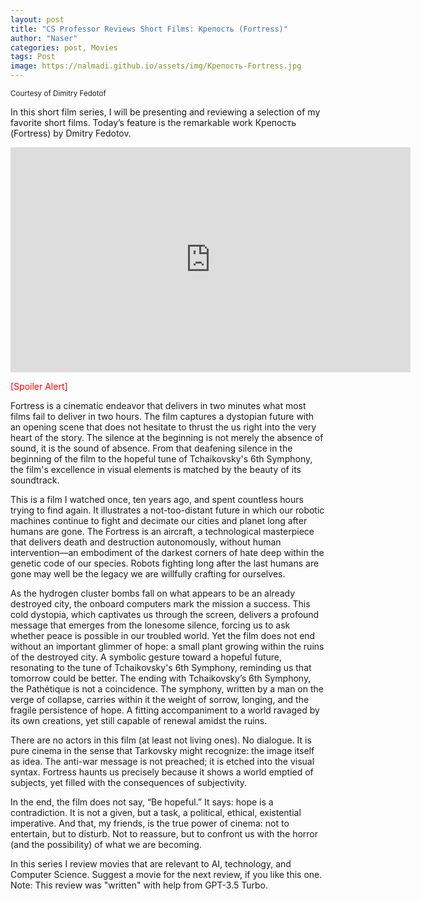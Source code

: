 ```yaml
---
layout: post
title: "CS Professor Reviews Short Films: Крепость (Fortress)"
author: "Naser"
categories: post, Movies
tags: Post
image: https://nalmadi.github.io/assets/img/Крепость-Fortress.jpg
---
```

<sup>Courtesy of Dimitry Fedotof</sup>


In this short film series, I will be presenting and reviewing a selection of my favorite short films. Today’s feature is the remarkable work Крепость (Fortress) by Dmitry Fedotov.

<iframe title="vimeo-player" src="https://player.vimeo.com/video/67768281?h=ed0ad590ec" width="640" height="360" frameborder="0"    allowfullscreen></iframe> 


<span style="color:red">[Spoiler Alert]</span>

Fortress is a cinematic endeavor that delivers in two minutes what most films fail to deliver in two hours. The film captures a dystopian future with an opening scene that does not hesitate to thrust the us right into the very heart of the story. The silence at the beginning is not merely the absence of sound, it is the sound of absence.  From that deafening silence in the beginning of the film to the hopeful tune of Tchaikovsky's 6th Symphony, the film's excellence in visual elements is matched by the beauty of its soundtrack.  

This is a film I watched once, ten years ago, and spent countless hours trying to find again. It illustrates a not-too-distant future in which our robotic machines continue to fight and decimate our cities and planet long after humans are gone. The Fortress is an aircraft, a technological masterpiece that delivers death and destruction autonomously, without human intervention—an embodiment of the darkest corners of hate deep within the genetic code of our species. Robots fighting long after the last humans are gone may well be the legacy we are willfully crafting for ourselves.

As the hydrogen cluster bombs fall on what appears to be an already destroyed city, the onboard computers mark the mission a success. This cold dystopia, which captivates us through the screen, delivers a profound message that emerges from the lonesome silence, forcing us to ask whether peace is possible in our troubled world. Yet the film does not end without an important glimmer of hope: a small plant growing within the ruins of the destroyed city. A symbolic gesture toward a hopeful future, resonating to the tune of Tchaikovsky's 6th Symphony, reminding us that tomorrow could be better.  The ending with Tchaikovsky’s 6th Symphony, the Pathétique is not a coincidence. The symphony, written by a man on the verge of collapse, carries within it the weight of sorrow, longing, and the fragile persistence of hope. A fitting accompaniment to a world ravaged by its own creations, yet still capable of renewal amidst the ruins.

There are no actors in this film (at least not living ones). No dialogue. It is pure cinema in the sense that Tarkovsky might recognize: the image itself as idea. The anti-war message is not preached; it is etched into the visual syntax. Fortress haunts us precisely because it shows a world emptied of subjects, yet filled with the consequences of subjectivity.

In the end, the film does not say, “Be hopeful.” It says: hope is a contradiction. It is not a given, but a task, a political, ethical, existential imperative. And that, my friends, is the true power of cinema: not to entertain, but to disturb. Not to reassure, but to confront us with the horror (and the possibility) of what we are becoming.


In this series I review movies that are relevant to AI, technology, and Computer Science.  Suggest a movie for the next review, if you like this one.
Note: This review was "written" with help from GPT-3.5 Turbo.

